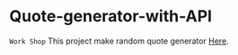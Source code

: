 # Quote-generator-with-API
`Work Shop`
This project make random quote generator [Here](https://chanwarichawki.github.io/4Quote-generator-with-API/).
